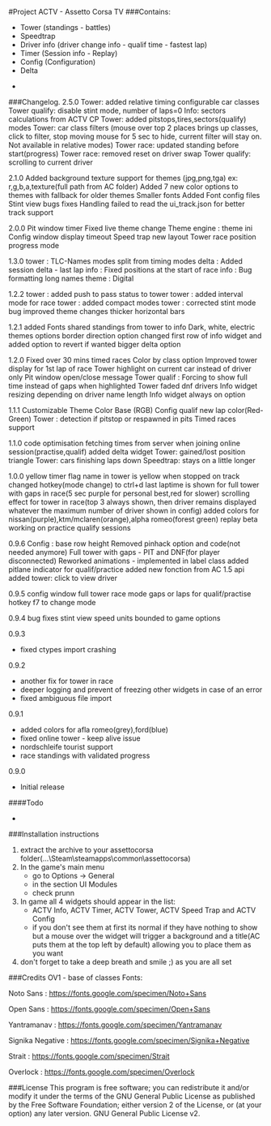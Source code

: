 #Project ACTV - Assetto Corsa TV
###Contains:
* Tower (standings - battles)
* Speedtrap
* Driver info (driver change info - qualif time - fastest lap)
* Timer (Session info - Replay)
* Config (Configuration)
* Delta

-
###Changelog.
2.5.0
Tower: added relative timing
configurable car classes
Tower qualify: disable stint mode, number of laps=0
Info: sectors calculations from ACTV CP
Tower: added pitstops,tires,sectors(qualify) modes
Tower: car class filters (mouse over top 2 places brings up classes, click to filter, stop moving mouse for 5 sec to hide, current filter will stay on. Not available in relative modes)
Tower race: updated standing before start(progress)
Tower race: removed reset on driver swap
Tower qualify: scrolling to current driver

2.1.0
Added background texture support for themes (jpg,png,tga) ex: r,g,b,a,texture(full path from AC folder)
Added 7 new color options to themes with fallback for older themes
Smaller fonts
Added Font config files
Stint view bugs fixes
Handling failed to read the ui_track.json for better track support

2.0.0
Pit window timer
Fixed live theme change
Theme engine : theme ini
Config window display timeout
Speed trap new layout
Tower race position progress mode

1.3.0
tower : TLC-Names modes split from timing modes
delta : Added session delta - last lap
info : Fixed positions at the start of race
info : Bug formatting long names
theme : Digital

1.2.2
tower : added push to pass status to tower
tower : added interval mode for race 
tower : added compact modes
tower : corrected stint mode bug
improved theme changes
thicker horizontal bars

1.2.1
added Fonts
shared standings from tower to info
Dark, white, electric themes options
border direction option
changed first row of info widget and added option to revert if wanted
bigger delta option

1.2.0
Fixed over 30 mins timed races
Color by class option
Improved tower display for 1st lap of race
Tower highlight on current car instead of driver only
Pit window open/close message
Tower qualif : Forcing to show full time instead of gaps when highlighted
Tower faded dnf drivers
Info widget resizing depending on driver name length
Info widget always on option

1.1.1
Customizable Theme Color Base (RGB)
Config qualif new lap color(Red-Green)
Tower : detection if pitstop or respawned in pits
Timed races support

1.1.0
code optimisation
fetching times from server when joining online session(practise,qualif)
added delta widget
Tower: gained/lost position triangle
Tower: cars finishing laps down
Speedtrap: stays on a little longer

1.0.0
yellow timer flag
name in tower is yellow when stopped on track
changed hotkey(mode change) to ctrl+d
last laptime is shown for full tower with gaps in race(5 sec purple for personal best,red for slower)
scrolling effect for tower in race(top 3 always shown, then driver remains displayed whatever the maximum number of driver shown in config)
added colors for nissan(purple),ktm/mclaren(orange),alpha romeo(forest green)
replay beta working on practice qualify sessions

0.9.6
Config : base row height
Removed pinhack option and code(not needed anymore)
Full tower with gaps - PIT and DNF(for player disconnected)
Reworked animations - implemented in label class
added pitlane indicator for qualif/practice
added new fonction from AC 1.5 api
added tower: click to view driver

0.9.5
config window
full tower race mode
gaps or laps for qualif/practise
hotkey f7 to change mode

0.9.4
bug fixes
stint view
speed units bounded to game options

0.9.3
* fixed ctypes import crashing

0.9.2
* another fix for tower in race
* deeper logging and prevent of freezing other widgets in case of an error
* fixed ambiguous file import

0.9.1
* added colors for afla romeo(grey),ford(blue)
* fixed online tower - keep alive issue
* nordschleife tourist support
* race standings with validated progress

0.9.0
* Initial release

####Todo

-
###Installation instructions
1. extract the archive to your assettocorsa folder(...\Steam\steamapps\common\assettocorsa\)
2. In the game's main menu
   * go to Options -> General
   * in the section UI Modules
   * check prunn
3. In game all 4 widgets should appear in the list:
   * ACTV Info, ACTV Timer, ACTV Tower, ACTV Speed Trap and ACTV Config
   * if you don't see them at first its normal if they have nothing to show but a mouse over the widget will trigger a background and a title(AC puts them at the top left by default) allowing you to place them as you want
4. don't forget to take a deep breath and smile ;) as you are all set


###Credits
OV1 - base of classes
Fonts:

Noto Sans : https://fonts.google.com/specimen/Noto+Sans

Open Sans : https://fonts.google.com/specimen/Open+Sans

Yantramanav : https://fonts.google.com/specimen/Yantramanav

Signika Negative : https://fonts.google.com/specimen/Signika+Negative

Strait : https://fonts.google.com/specimen/Strait

Overlock : https://fonts.google.com/specimen/Overlock


###License
This program is free software; you can redistribute it and/or modify it under the terms of the GNU General Public License as published by the Free Software Foundation; either version 2 of the License, or (at your option) any later version.
GNU General Public License v2.
